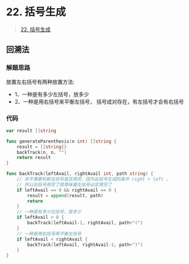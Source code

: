 # 22. 括号生成
> [22. 括号生成](https://leetcode-cn.com/problems/generate-parentheses/)

## 回溯法
### 解题思路
放置左右括号有两种放置方法:
* 1、一种是有多少左括号，放多少
* 2、一种是用右括号来平衡左括号， 括号成对存在，有左括号才会有右括号
### 代码
```go
var result []string

func generateParenthesis(n int) []string {
	result = []string{}
	backTrack(n, n, "")
	return result
}

func backTrack(leftAvail, rightAvail int, path string) {
	// 并不需要判断左括号是否用完，因为右括号生成的条件 right > left ，
	// 所以右括号用完了就意味着左括号必定用完了
	if leftAvail == 0 && rightAvail == 0 {
		result = append(result, path)
		return
	}
	// 一种是有多少左括号，放多少
	if leftAvail > 0 {
		backTrack(leftAvail-1, rightAvail, path+"(")
	}
	// 一种是用右括号来平衡左括号
	if leftAvail < rightAvail {
		backTrack(leftAvail, rightAvail-1, path+")")
	}
}
```
